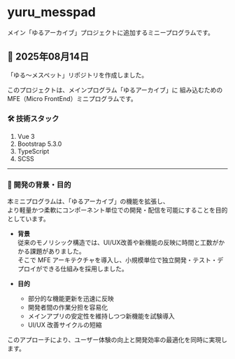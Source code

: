 # yuru_messpad
メイン「ゆるアーカイブ」プロジェクトに追加するミニープログラムです。

## 📅 2025年08月14日
「ゆる〜メスペット」リポジトリを作成しました。

このプロジェクトは、メインプログラム「ゆるアーカイブ」に
組み込むための MFE（Micro FrontEnd）ミニプログラムです。  

### 🛠 技術スタック
1. Vue 3  
2. Bootstrap 5.3.0  
3. TypeScript  
4. SCSS  

---

### 🎯 開発の背景・目的
本ミニプログラムは、「ゆるアーカイブ」の機能を拡張し、  
より軽量かつ柔軟にコンポーネント単位での開発・配信を可能にすることを目的としています。

- **背景**  
  従来のモノリシック構造では、UI/UX改善や新機能の反映に時間と工数がかかる課題がありました。  
  そこで MFE アーキテクチャを導入し、小規模単位で独立開発・テスト・デプロイができる仕組みを採用しました。

- **目的**  
  - 部分的な機能更新を迅速に反映  
  - 開発者間の作業分担を容易化  
  - メインアプリの安定性を維持しつつ新機能を試験導入  
  - UI/UX 改善サイクルの短縮

このアプローチにより、ユーザー体験の向上と開発効率の最適化を同時に実現します。